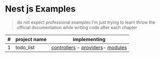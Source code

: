 # Nest js Examples

> do not expect professional examples I'm just trying to learn throw the official documentation  while writing code after each chapter

 
|#|project name| implementing |
|--|--|--|
|1|todo_list  | [controllers](controllers) - [providers](https://docs.nestjs.com/providers)- [modules](modules) |

